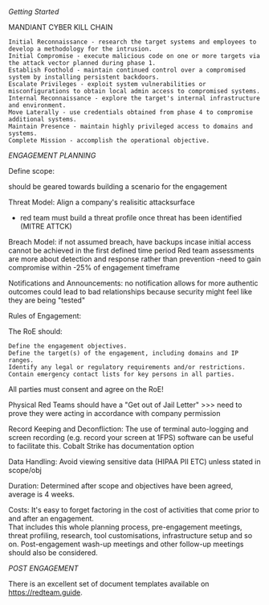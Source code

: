*Getting Started* 


MANDIANT CYBER KILL CHAIN 


    Initial Reconnaissance - research the target systems and employees to develop a methodology for the intrusion.
    Initial Compromise - execute malicious code on one or more targets via the attack vector planned during phase 1.
    Establish Foothold - maintain continued control over a compromised system by installing persistent backdoors.
    Escalate Privileges - exploit system vulnerabilities or misconfigurations to obtain local admin access to compromised systems.
    Internal Reconnaissance - explore the target's internal infrastructure and environment.
    Move Laterally - use credentials obtained from phase 4 to compromise additional systems.
    Maintain Presence - maintain highly privileged access to domains and systems.
    Complete Mission - accomplish the operational objective.



*ENGAGEMENT PLANNING* 

Define scope:

should be geared towards building a scenario for the engagement


Threat Model:
Align a company's realisitic attacksurface 
- red team must build a threat profile once threat has been identified (MITRE ATTCK)

Breach Model:
if not assumed breach, have backups incase initial access cannot be achieved in the first defined time period 
Red team assessments are more about detection and response rather than prevention 
-need to gain compromise within -25% of engagement timeframe 


Notifications and Announcements:
no notification allows for more authentic outcomes 
could lead to bad relationships because security might feel like they are being "tested"

Rules of Engagement:

The RoE should:

    Define the engagement objectives.
    Define the target(s) of the engagement, including domains and IP ranges.
    Identify any legal or regulatory requirements and/or restrictions.
    Contain emergency contact lists for key persons in all parties.

All parties must consent and agree on the RoE! 

Physical Red Teams should have a "Get out of Jail Letter"  >>> need to prove they were acting in accordance with company permission


Record Keeping and Deconfliction:
The use of terminal auto-logging and screen recording (e.g. record your screen at 1FPS) software can be useful to facilitate this.
Cobalt Strike has documentation option 

Data Handling:
Avoid viewing sensitive data (HIPAA PII ETC) unless stated in scope/obj

Duration:
Determined after scope and objectives have been agreed, average is 4 weeks.

Costs:
It's easy to forget factoring in the cost of activities that come prior to and after an engagement.  
That includes this whole planning process, pre-engagement meetings, threat profiling, research, tool customisations, infrastructure setup and so on. 
Post-engagement wash-up meetings and other follow-up meetings should also be considered.



*POST ENGAGEMENT*

There is an excellent set of document templates available on https://redteam.guide.














